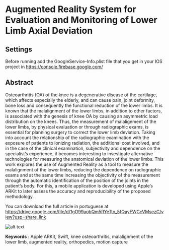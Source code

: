 # Augmented Reality System for Evaluation and Monitoring of Lower Limb Axial Deviation
## Settings

Before running add the GoogleService-Info.plist file that you get in your IOS project in https://console.firebase.google.com/

## Abstract

Osteoarthritis (OA) of the knee is a degenerative disease of the cartilage, which affects
especially the elderly, and can cause pain, joint deformity, bone loss and consequently the
functional reduction of the lower limbs. It is known that the malalignment of the lower
limbs, in addition to other factors, is associated with the genesis of knee OA by causing
an asymmetric load distribution on the knees. Thus, the measurement of malalignment
of the lower limbs, by physical evaluation or through radiographic exams, is essential for
planning surgery to correct the lower limb deviation. Taking into account the relationship
of the radiographic examination with the exposure of patients to ionizing radiation, the
additional cost involved, and in the case of the clinical examination, subjectivity and
dependence on the specialist’s experience, it becomes interesting to investigate alternative
technologies for measuring the anatomical deviation of the lower limbs. This work explores
the use of Augmented Reality as a tool to measure the malalignment of the lower limbs,
reducing the dependence on radiographic exams and at the same time increasing the
objectivity of the measurement through the automatic identification of the position of
the joints in the patient’s body. For this, a mobile application is developed using Apple’s
ARKit to later assess the accuracy and reproducibility of the proposed methodology.

You can download the full article in portuguese at https://drive.google.com/file/d/1gO99aobQm5RYeTtq_5fQayFWCcVMsezC/view?usp=share_link

![alt text](https://drive.google.com/uc?export=download&id=12cmjk0OMBuGF-u1TCpf28xJ1D9gfHYkh)


**Keywords** : Apple ARKit, Swift, knee osteoarthritis, malalignment of the lower limb, augmented reality,
orthopedics, motion capture
